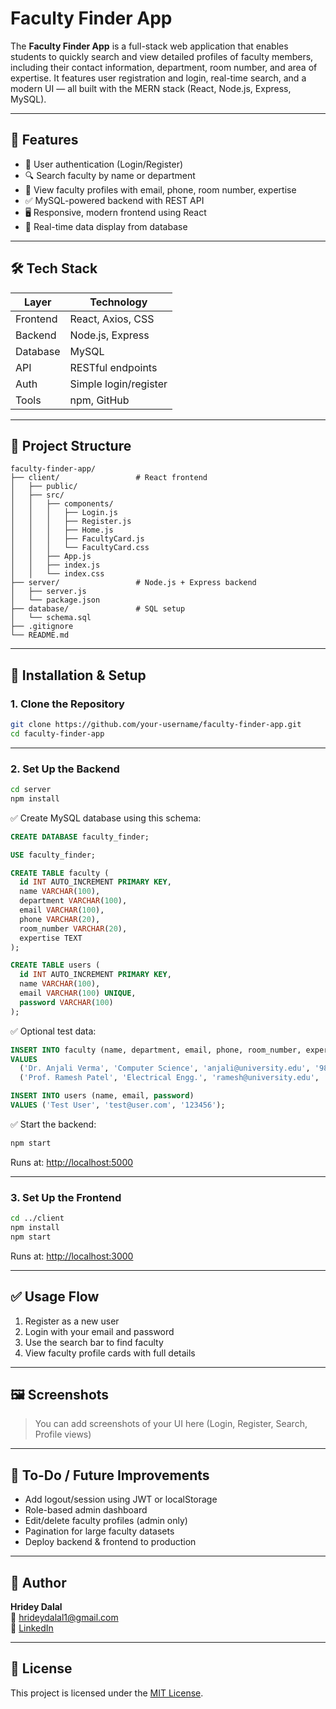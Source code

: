 # Faculty Finder App

The **Faculty Finder App** is a full-stack web application that enables students to quickly search and view detailed profiles of faculty members, including their contact information, department, room number, and area of expertise. It features user registration and login, real-time search, and a modern UI — all built with the MERN stack (React, Node.js, Express, MySQL).

---

## 🚀 Features

- 🔐 User authentication (Login/Register)
- 🔍 Search faculty by name or department
- 📄 View faculty profiles with email, phone, room number, expertise
- ✅ MySQL-powered backend with REST API
- 🖥️ Responsive, modern frontend using React
- 💾 Real-time data display from database

---

## 🛠️ Tech Stack

| Layer       | Technology            |
|-------------|------------------------|
| Frontend    | React, Axios, CSS      |
| Backend     | Node.js, Express       |
| Database    | MySQL                  |
| API         | RESTful endpoints      |
| Auth        | Simple login/register  |
| Tools       | npm, GitHub            |

---

## 📁 Project Structure

```
faculty-finder-app/
├── client/                 # React frontend
│   ├── public/
│   ├── src/
│   │   ├── components/
│   │   │   ├── Login.js
│   │   │   ├── Register.js
│   │   │   ├── Home.js
│   │   │   ├── FacultyCard.js
│   │   │   └── FacultyCard.css
│   │   ├── App.js
│   │   ├── index.js
│   │   └── index.css
├── server/                 # Node.js + Express backend
│   ├── server.js
│   └── package.json
├── database/               # SQL setup
│   └── schema.sql
├── .gitignore
└── README.md
```

---

## 🔧 Installation & Setup

### 1. Clone the Repository

```bash
git clone https://github.com/your-username/faculty-finder-app.git
cd faculty-finder-app
```

---

### 2. Set Up the Backend

```bash
cd server
npm install
```

✅ Create MySQL database using this schema:

```sql
CREATE DATABASE faculty_finder;

USE faculty_finder;

CREATE TABLE faculty (
  id INT AUTO_INCREMENT PRIMARY KEY,
  name VARCHAR(100),
  department VARCHAR(100),
  email VARCHAR(100),
  phone VARCHAR(20),
  room_number VARCHAR(20),
  expertise TEXT
);

CREATE TABLE users (
  id INT AUTO_INCREMENT PRIMARY KEY,
  name VARCHAR(100),
  email VARCHAR(100) UNIQUE,
  password VARCHAR(100)
);
```

✅ Optional test data:

```sql
INSERT INTO faculty (name, department, email, phone, room_number, expertise)
VALUES
  ('Dr. Anjali Verma', 'Computer Science', 'anjali@university.edu', '9876543210', 'B-202', 'AI, ML'),
  ('Prof. Ramesh Patel', 'Electrical Engg.', 'ramesh@university.edu', '9765432190', 'E-110', 'Embedded Systems');

INSERT INTO users (name, email, password)
VALUES ('Test User', 'test@user.com', '123456');
```

✅ Start the backend:

```bash
npm start
```

Runs at: [http://localhost:5000](http://localhost:5000)

---

### 3. Set Up the Frontend

```bash
cd ../client
npm install
npm start
```

Runs at: [http://localhost:3000](http://localhost:3000)

---

## ✅ Usage Flow

1. Register as a new user
2. Login with your email and password
3. Use the search bar to find faculty
4. View faculty profile cards with full details

---

## 🖼️ Screenshots

> You can add screenshots of your UI here (Login, Register, Search, Profile views)

---

## 📌 To-Do / Future Improvements

- Add logout/session using JWT or localStorage
- Role-based admin dashboard
- Edit/delete faculty profiles (admin only)
- Pagination for large faculty datasets
- Deploy backend & frontend to production

---

## 👤 Author

**Hridey Dalal**  
📧 [hrideydalal1@gmail.com](mailto:hrideydalal1@gmail.com)  
🔗 [LinkedIn](https://www.linkedin.com/in/hridey-/)

---

## 📄 License

This project is licensed under the [MIT License](LICENSE).
